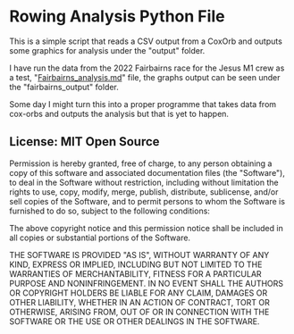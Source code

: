 # Rowing Analysis Python File


This is a simple script that reads a CSV output from a CoxOrb and outputs some graphics for analysis under the "output" folder.


I have run the data from the 2022 Fairbairns race for the Jesus M1 crew as a test, "[Fairbairns_analysis.md](https://github.com/th-holland/rowing-analysis/blob/main/Fairbairns_analysis.md)" file, the graphs output can be seen under the "fairbairns_output" folder.

Some day I might turn this into a proper programme that takes data from cox-orbs and outputs the analysis but that is yet to happen.


## License: MIT Open Source

Permission is hereby granted, free of charge, to any person obtaining a copy of this software and associated documentation files (the "Software"), to deal in the Software without restriction, including without limitation the rights to use, copy, modify, merge, publish, distribute, sublicense, and/or sell copies of the Software, and to permit persons to whom the Software is furnished to do so, subject to the following conditions:

The above copyright notice and this permission notice shall be included in all copies or substantial portions of the Software.

THE SOFTWARE IS PROVIDED "AS IS", WITHOUT WARRANTY OF ANY KIND, EXPRESS OR IMPLIED, INCLUDING BUT NOT LIMITED TO THE WARRANTIES OF MERCHANTABILITY, FITNESS FOR A PARTICULAR PURPOSE AND NONINFRINGEMENT. IN NO EVENT SHALL THE AUTHORS OR COPYRIGHT HOLDERS BE LIABLE FOR ANY CLAIM, DAMAGES OR OTHER LIABILITY, WHETHER IN AN ACTION OF CONTRACT, TORT OR OTHERWISE, ARISING FROM, OUT OF OR IN CONNECTION WITH THE SOFTWARE OR THE USE OR OTHER DEALINGS IN THE SOFTWARE.
